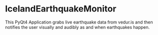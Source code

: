 # IcelandEarthquakeMonitor
This PyQt4 Application grabs live earthquake data from vedur.is and then notifies the user visually and audibly as and when earthquakes happen.
